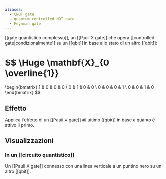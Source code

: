 ```yaml
---
aliases:
  - CNOT gate
  - quantum controlled NOT gate
  - Feynman gate
---
```

[[gate quantistico complesso]], un [[Pauli X gate]] che opera [[controlled gate|condizionalmente]] su un [[qbit]] in base allo stato di un altro [[qbit]]:

$$
\Huge
\mathbf{X}_{0 \overline{1}}
=
\begin{bmatrix}
1 & 0 & 0 & 0 \\
0 & 1 & 0 & 0 \\
0 & 0 & 0 & 1 \\
0 & 0 & 1 & 0
\end{bmatrix}
$$
## Effetto

Applica l'effetto di un [[Pauli X gate]] all'ultimo [[qbit]] in base a quanto è attivo il primo.

## Visualizzazioni

### In un [[circuito quantistico]]

Un [[Pauli X gate]] connesso con una linea verticale a un puntino nero su un altro [[qbit]].
